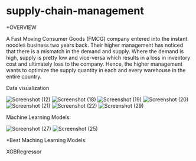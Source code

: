 # supply-chain-management
*OVERVIEW

A Fast Moving Consumer Goods (FMCG) company entered into the instant noodles business two
years back. Their higher management has noticed that there is a mismatch in the demand and
supply. Where the demand is high, supply is pretty low and vice-versa which results in a loss in
inventory cost and ultimately loss to the company. Hence, the higher management wants to
optimize the supply quantity in each and every warehouse in the entire country.

Data visualization

![Screenshot (12)](https://github.com/SOORAJ-DSML/supply-chain-management/assets/133573084/dc6522a1-c813-4aa1-b758-f05dfc3d2c24)
![Screenshot (18)](https://github.com/SOORAJ-DSML/supply-chain-management/assets/133573084/f2ea5c8f-f9e1-4b85-a5de-170c51c68f39)
![Screenshot (19)](https://github.com/SOORAJ-DSML/supply-chain-management/assets/133573084/1d084644-6db8-4aaa-94c0-ff0acff7f37e)
![Screenshot (20)](https://github.com/SOORAJ-DSML/supply-chain-management/assets/133573084/0467eb72-f262-4343-bf05-088641131e1d)
![Screenshot (21)](https://github.com/SOORAJ-DSML/supply-chain-management/assets/133573084/e6a748f4-261f-41c3-9acc-b39729b9153c)
![Screenshot (22)](https://github.com/SOORAJ-DSML/supply-chain-management/assets/133573084/ec4f6c46-87be-442b-950f-7aafae3106a6)
![Screenshot (29)](https://github.com/SOORAJ-DSML/supply-chain-management/assets/133573084/0eb56fbb-393c-4238-a556-afaa09ceffc6)

Machine Learning Models:

![Screenshot (27)](https://github.com/SOORAJ-DSML/supply-chain-management/assets/133573084/f909dd48-d24f-4b5f-904d-4d8ff239a777)
![Screenshot (25)](https://github.com/SOORAJ-DSML/supply-chain-management/assets/133573084/a29d9ca7-ec39-4e92-b1a5-5002ded3f558)

*Best Maching Learning Models:

XGBRegressor


